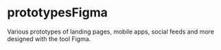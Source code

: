 # prototypesFigma
Various prototypes of landing pages, mobile apps, social feeds and more designed with the tool Figma.
